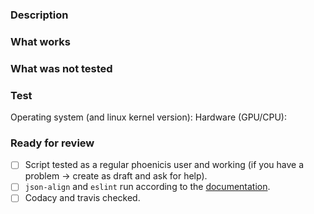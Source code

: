 ### Description

### What works

### What was not tested

### Test
Operating system (and linux kernel version): 
Hardware (GPU/CPU):

### Ready for review
- [ ] Script tested as a regular phoenicis user and working (if you have a problem -> create as draft and ask for help).
- [ ] `json-align` and `eslint` run according to the [documentation](https://phoenicisorg.github.io/scripts/General/tools/). 
- [ ] Codacy and travis checked.
